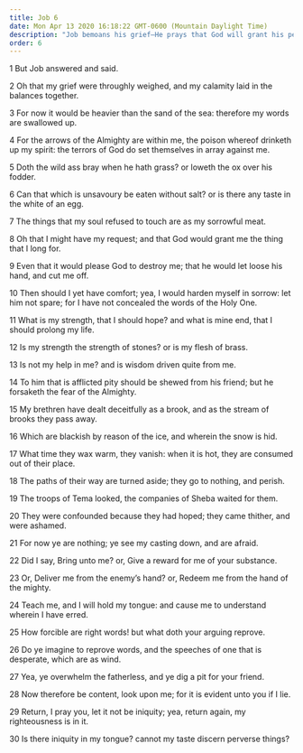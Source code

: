 ```yaml
---
title: Job 6
date: Mon Apr 13 2020 16:18:22 GMT-0600 (Mountain Daylight Time)
description: "Job bemoans his grief—He prays that God will grant his petitions—Those who are afflicted should be pitied—How forcible are right words!"
order: 6
---
```


1 But Job answered and said.

2 Oh that my grief were throughly weighed, and my calamity laid in the balances together.

3 For now it would be heavier than the sand of the sea: therefore my words are swallowed up.

4 For the arrows of the Almighty are within me, the poison whereof drinketh up my spirit: the terrors of God do set themselves in array against me.

5 Doth the wild ass bray when he hath grass? or loweth the ox over his fodder.

6 Can that which is unsavoury be eaten without salt? or is there any taste in the white of an egg.

7 The things that my soul refused to touch are as my sorrowful meat.

8 Oh that I might have my request; and that God would grant me the thing that I long for.

9 Even that it would please God to destroy me; that he would let loose his hand, and cut me off.

10 Then should I yet have comfort; yea, I would harden myself in sorrow: let him not spare; for I have not concealed the words of the Holy One.

11 What is my strength, that I should hope? and what is mine end, that I should prolong my life.

12 Is my strength the strength of stones? or is my flesh of brass.

13 Is not my help in me? and is wisdom driven quite from me.

14 To him that is afflicted pity should be shewed from his friend; but he forsaketh the fear of the Almighty.

15 My brethren have dealt deceitfully as a brook, and as the stream of brooks they pass away.

16 Which are blackish by reason of the ice, and wherein the snow is hid.

17 What time they wax warm, they vanish: when it is hot, they are consumed out of their place.

18 The paths of their way are turned aside; they go to nothing, and perish.

19 The troops of Tema looked, the companies of Sheba waited for them.

20 They were confounded because they had hoped; they came thither, and were ashamed.

21 For now ye are nothing; ye see my casting down, and are afraid.

22 Did I say, Bring unto me? or, Give a reward for me of your substance.

23 Or, Deliver me from the enemy’s hand? or, Redeem me from the hand of the mighty.

24 Teach me, and I will hold my tongue: and cause me to understand wherein I have erred.

25 How forcible are right words! but what doth your arguing reprove.

26 Do ye imagine to reprove words, and the speeches of one that is desperate, which are as wind.

27 Yea, ye overwhelm the fatherless, and ye dig a pit for your friend.

28 Now therefore be content, look upon me; for it is evident unto you if I lie.

29 Return, I pray you, let it not be iniquity; yea, return again, my righteousness is in it.

30 Is there iniquity in my tongue? cannot my taste discern perverse things?
